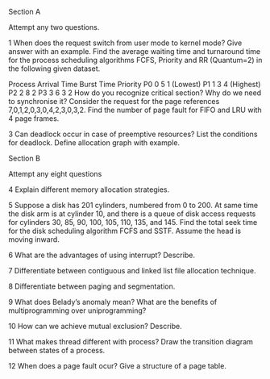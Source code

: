 Section A

Attempt any two questions.

1
When does the request switch from user mode to kernel mode? Give answer with an example. Find the average waiting time and turnaround time for the process scheduling algorithms FCFS, Priority and RR (Quantum=2) in the following given dataset.

Process Arrival Time Burst Time Priority
P0 0 5 1 (Lowest)
P1 1 3 4 (Highest)
P2 2 8 2
P3 3 6 3
2
How do you recognize critical section? Why do we need to synchronise it? Consider the request for the page references 7,0,1,2,0,3,0,4,2,3,0,3,2. Find the number of page fault for FIFO and LRU with 4 page frames.

3
Can deadlock occur in case of preemptive resources? List the conditions for deadlock. Define allocation graph with example.

Section B

Attempt any eight questions

4
Explain different memory allocation strategies.

5
Suppose a disk has 201 cylinders, numbered from 0 to 200. At same time the disk arm is at cylinder 10, and there is a queue of disk access requests for cylinders 30, 85, 90, 100, 105, 110, 135, and 145. Find the total seek time for the disk scheduling algorithm FCFS and SSTF. Assume the head is moving inward.

6
What are the advantages of using interrupt? Describe.

7
Differentiate between contiguous and linked list file allocation technique.

8
Differentiate between paging and segmentation.

9
What does Belady’s anomaly mean? What are the benefits of multiprogramming over uniprogramming?

10
How can we achieve mutual exclusion? Describe.

11
What makes thread different with process? Draw the transition diagram between states of a process.

12
When does a page fault ocur? Give a structure of a page table.
